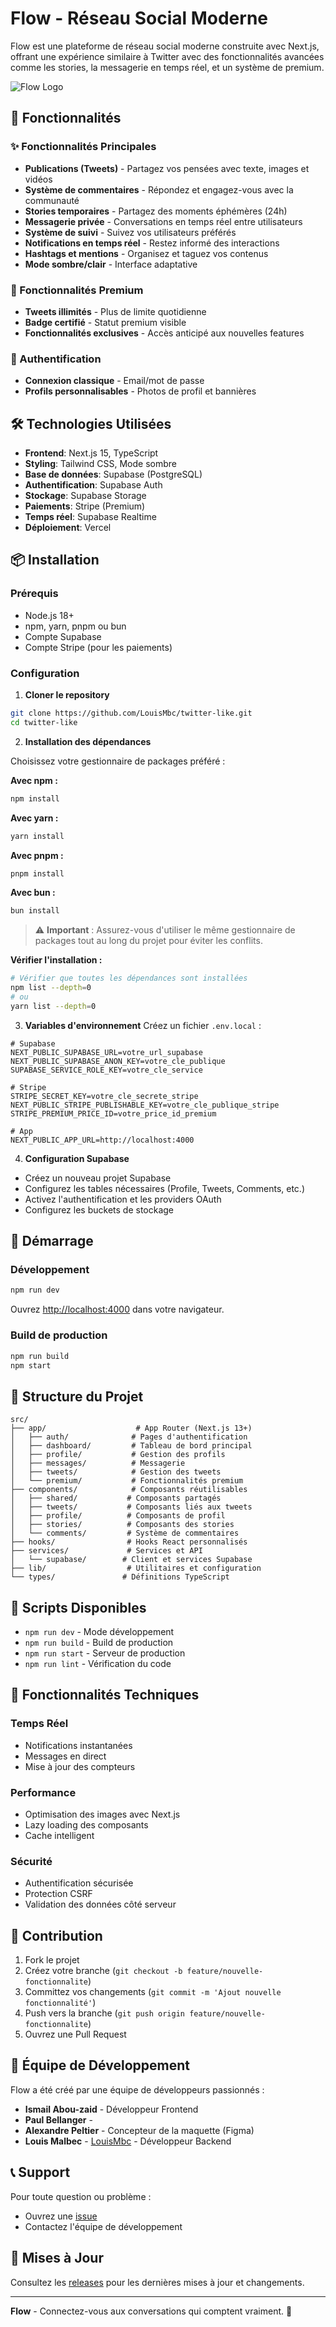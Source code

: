 # Flow - Réseau Social Moderne

Flow est une plateforme de réseau social moderne construite avec Next.js, offrant une expérience similaire à Twitter avec des fonctionnalités avancées comme les stories, la messagerie en temps réel, et un système de premium.

![Flow Logo](public/logo_Flow.png)

## 🚀 Fonctionnalités

### ✨ Fonctionnalités Principales
- **Publications (Tweets)** - Partagez vos pensées avec texte, images et vidéos
- **Système de commentaires** - Répondez et engagez-vous avec la communauté
- **Stories temporaires** - Partagez des moments éphémères (24h)
- **Messagerie privée** - Conversations en temps réel entre utilisateurs
- **Système de suivi** - Suivez vos utilisateurs préférés
- **Notifications en temps réel** - Restez informé des interactions
- **Hashtags et mentions** - Organisez et taguez vos contenus
- **Mode sombre/clair** - Interface adaptative

### 💎 Fonctionnalités Premium
- **Tweets illimités** - Plus de limite quotidienne
- **Badge certifié** - Statut premium visible
- **Fonctionnalités exclusives** - Accès anticipé aux nouvelles features

### 🔐 Authentification
- **Connexion classique** - Email/mot de passe
- **Profils personnalisables** - Photos de profil et bannières

## 🛠️ Technologies Utilisées

- **Frontend**: Next.js 15, TypeScript
- **Styling**: Tailwind CSS, Mode sombre
- **Base de données**: Supabase (PostgreSQL)
- **Authentification**: Supabase Auth
- **Stockage**: Supabase Storage
- **Paiements**: Stripe (Premium)
- **Temps réel**: Supabase Realtime
- **Déploiement**: Vercel

## 📦 Installation

### Prérequis
- Node.js 18+ 
- npm, yarn, pnpm ou bun
- Compte Supabase
- Compte Stripe (pour les paiements)

### Configuration

1. **Cloner le repository**
```bash
git clone https://github.com/LouisMbc/twitter-like.git
cd twitter-like
```

2. **Installation des dépendances**

Choisissez votre gestionnaire de packages préféré :

**Avec npm :**
```bash
npm install
```

**Avec yarn :**
```bash
yarn install
```

**Avec pnpm :**
```bash
pnpm install
```

**Avec bun :**
```bash
bun install
```

> ⚠️ **Important** : Assurez-vous d'utiliser le même gestionnaire de packages tout au long du projet pour éviter les conflits.

**Vérifier l'installation :**
```bash
# Vérifier que toutes les dépendances sont installées
npm list --depth=0
# ou
yarn list --depth=0
```

3. **Variables d'environnement**
Créez un fichier `.env.local` :
```env
# Supabase
NEXT_PUBLIC_SUPABASE_URL=votre_url_supabase
NEXT_PUBLIC_SUPABASE_ANON_KEY=votre_cle_publique
SUPABASE_SERVICE_ROLE_KEY=votre_cle_service

# Stripe
STRIPE_SECRET_KEY=votre_cle_secrete_stripe
NEXT_PUBLIC_STRIPE_PUBLISHABLE_KEY=votre_cle_publique_stripe
STRIPE_PREMIUM_PRICE_ID=votre_price_id_premium

# App
NEXT_PUBLIC_APP_URL=http://localhost:4000
```

4. **Configuration Supabase**
- Créez un nouveau projet Supabase
- Configurez les tables nécessaires (Profile, Tweets, Comments, etc.)
- Activez l'authentification et les providers OAuth
- Configurez les buckets de stockage

## 🚀 Démarrage

### Développement
```bash
npm run dev
```
Ouvrez [http://localhost:4000](http://localhost:4000) dans votre navigateur.

### Build de production
```bash
npm run build
npm start
```

## 📁 Structure du Projet

```
src/
├── app/                    # App Router (Next.js 13+)
│   ├── auth/              # Pages d'authentification
│   ├── dashboard/         # Tableau de bord principal
│   ├── profile/           # Gestion des profils
│   ├── messages/          # Messagerie
│   ├── tweets/            # Gestion des tweets
│   └── premium/           # Fonctionnalités premium
├── components/            # Composants réutilisables
│   ├── shared/           # Composants partagés
│   ├── tweets/           # Composants liés aux tweets
│   ├── profile/          # Composants de profil
│   ├── stories/          # Composants des stories
│   └── comments/         # Système de commentaires
├── hooks/                # Hooks React personnalisés
├── services/             # Services et API
│   └── supabase/        # Client et services Supabase
├── lib/                  # Utilitaires et configuration
└── types/               # Définitions TypeScript
```

## 🔧 Scripts Disponibles

- `npm run dev` - Mode développement
- `npm run build` - Build de production
- `npm run start` - Serveur de production
- `npm run lint` - Vérification du code

## 🌟 Fonctionnalités Techniques

### Temps Réel
- Notifications instantanées
- Messages en direct
- Mise à jour des compteurs

### Performance
- Optimisation des images avec Next.js
- Lazy loading des composants
- Cache intelligent

### Sécurité
- Authentification sécurisée
- Protection CSRF
- Validation des données côté serveur

## 🤝 Contribution

1. Fork le projet
2. Créez votre branche (`git checkout -b feature/nouvelle-fonctionnalite`)
3. Committez vos changements (`git commit -m 'Ajout nouvelle fonctionnalité'`)
4. Push vers la branche (`git push origin feature/nouvelle-fonctionnalite`)
5. Ouvrez une Pull Request


## 👥 Équipe de Développement

Flow a été créé par une équipe de développeurs passionnés :

- **Ismail Abou-zaid** - Développeur Frontend
- **Paul Bellanger** - 
- **Alexandre Peltier** - Concepteur de la maquette (Figma) 
- **Louis Malbec** - [LouisMbc](https://github.com/LouisMbc) - Développeur Backend

## 📞 Support

Pour toute question ou problème :
- Ouvrez une [issue](https://github.com/LouisMbc/twitter-like/issues)
- Contactez l'équipe de développement

## 🔄 Mises à Jour

Consultez les [releases](https://github.com/LouisMbc/twitter-like/releases) pour les dernières mises à jour et changements.

---

**Flow** - Connectez-vous aux conversations qui comptent vraiment. 🌊